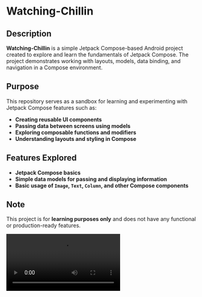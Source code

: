
# Watching-Chillin  

## Description  
**Watching-Chillin** is a simple Jetpack Compose-based Android project created to explore and learn the fundamentals of Jetpack Compose. The project demonstrates working with layouts, models, data binding, and navigation in a Compose environment.  

## Purpose  
This repository serves as a sandbox for learning and experimenting with Jetpack Compose features such as:  
- **Creating reusable UI components**  
- **Passing data between screens using models**  
- **Exploring composable functions and modifiers**  
- **Understanding layouts and styling in Compose**  

## Features Explored  
- **Jetpack Compose basics**  
- **Simple data models for passing and displaying information**  
- **Basic usage of `Image`, `Text`, `Column`, and other Compose components**  

## Note  
This project is for **learning purposes only** and does not have any functional or production-ready features.  

<video src="https://github.com/user-attachments/assets/18b3cb8f-2f4a-467e-b14c-c90aa4ce0552" width="300" hieght="400" controls>
  Your browser does not support the video tag.
</video>
